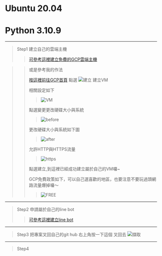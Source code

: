 # Ubuntu 20.04
# Python 3.10.9
*****
>Step1 建立自己的雲端主機
>>[可參考這裡建立免費的GCP雲端主機](https://ithelp.ithome.com.tw/articles/10276289?sc=iThomeR "Title") 

>>或是參考我的作法
>>
>>[按這裡前往GCP首頁](https://ithelp.ithome.com.tw/articles/10276289?sc=iThomeR "Title") 
>>點選
![建立](https://user-images.githubusercontent.com/104083191/224921561-d305e544-8e8a-4ee9-a51f-96186119dea2.PNG)
>>建立VM
>>
>>
>>相關設定如下
>>
>>
>>>![VM](https://user-images.githubusercontent.com/104083191/224922827-7d48441e-bbd3-4132-a453-9f8356ebdff4.PNG)
>>
>>
>>點選變更更改硬碟大小與系統
>>
>>>![before](https://user-images.githubusercontent.com/104083191/224927851-92f7bd37-1911-49ce-9f56-f3c16f9f8acf.PNG)
>>
>>
>>更改硬碟大小與系統如下圖
>>
>>
>>>![after](https://user-images.githubusercontent.com/104083191/224925120-32d91f02-f4d4-4d28-ae19-33e10d78e072.PNG)
>>
>>
>>允許HTTP與HTTPS流量
>>
>>>![https](https://user-images.githubusercontent.com/104083191/224925334-d3d27bb7-176d-4161-89f3-2e22b360d009.PNG)
>>
>>
>>點選建立,到這裡已經成功建立屬於自己的VM囉~
>>
>>
>>GCP免費政策如下，可以自己選喜歡的地區，也要注意不要玩過頭網路流量爆掉囉～
>>>![FREE](https://user-images.githubusercontent.com/104083191/224926236-c4dbecc6-c219-486d-b68e-09707f427128.PNG)
>>
>>
*****
>Step2 申請屬於自己的line bot 
>>[可參考這裡建立line bot](https://ithelp.ithome.com.tw/articles/10215268 "title")

*****
>Step3 把專案叉回自己的git hub 
右上角按一下這個 叉回去 
![擷取](https://user-images.githubusercontent.com/104083191/224917150-12d8ab3c-9972-4e87-b266-4e81cc13aad4.PNG)

*****
>Step4 
